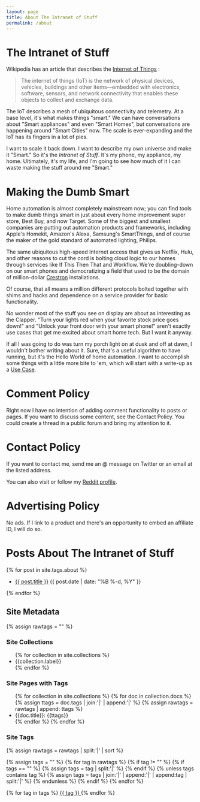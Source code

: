 ```yaml
---
layout: page
title: About The Intranet of Stuff
permalink: /about
---
```

# The Intranet of Stuff

Wikipedia has an article that describes the [Internet of Things][] :

>The internet of things (IoT) is the network of physical devices, vehicles, buildings and other items—embedded with electronics, software, sensors, and network connectivity that enables these objects to collect and exchange data.

The IoT describes a mesh of ubiquitous connectivity and telemetry. At a base level, it's what makes things "smart." We can have conversations about "Smart appliances" and even "Smart Homes", but conversations are happening around "Smart Cities" now. The scale is ever-expanding and the IoT has its fingers in a lot of pies.

I want to scale it back down. I want to describe my own universe and make it "Smart." So it's the *Intranet of Stuff*. It's my phone, my appliance, my home. Ultimately, it's my life, and I'm going to see how much of it I can waste making the stuff around me "Smart."

# Making the Dumb Smart

Home automation is almost completely mainstream now; you can find tools to make dumb things smart in just about every home improvement super store, Best Buy, and now Target. Some of the biggest and smallest companies are putting out automation products and frameworks, including Apple's Homekit, Amazon's Alexa, Samsung's SmartThings, and of course the maker of the gold standard of automated lighting, Philips.

The same ubiquitous high-speed Internet access that gives us Netflix, Hulu, and other reasons to cut the cord is bolting cloud logic to our homes through services like If This Then That and Workflow. We're doubling-down on our smart phones and democratizing a field that used to be the domain of million-dollar [Crestron] installations.

Of course, that all means a million different protocols bolted together with shims and hacks and dependence on a service provider for basic functionality.

No wonder most of the stuff you see on display are about as interesting as the Clapper. "Turn your lights red when your favorite stock price goes down!" and "Unlock your front door with your smart phone!" aren't exactly use cases that get me excited about smart home tech. But I want it anyway.

If all I was going to do was turn my porch light on at dusk and off at dawn, I wouldn't bother writing about it. Sure, that's a useful algorithm to have running, but it's the Hello World of home automation. I want to accomplish some things with a little more bite to 'em, which will start with a write-up as a [Use Case][].

# Comment Policy

Right now I have no intention of adding comment functionality to posts or pages. If you want to discuss some content, see the Contact Policy. You could create a thread in a public forum and bring my attention to it.

# Contact Policy

If you want to contact me, send me an @ message on Twitter or an email at the listed address.

You can also visit or follow my [Reddit profile][].

# Advertising Policy

No ads. If I link to a product and there's an opportunity to embed an affiliate ID, I will do so. 

# Posts About The Intranet of Stuff

{% for post in site.tags.about %}
<ul>
  <li>
    <a href="{{ post.url }}">{{ post.title }}</a>
    <span class="date">{{ post.date | date: "%B %-d, %Y"  }}</span>
  </li>
</ul>
{% endfor %}

## Site Metadata
{% assign rawtags = "" %}

### Site Collections
<ul>
{% for collection in site.collections %}
<li>{{collection.label}}</li>
{% endfor %}
</ul>

### Site Pages with Tags
<ul>
{% for collection in site.collections %}
{% for doc in collection.docs %}
{% assign ttags = doc.tags | join:'|' | append:'|' %}
{% assign rawtags = rawtags | append: ttags %}
<li>{{doc.title}}: {{ttags}} </li>
{% endfor %}
{% endfor %}
</ul>

### Site Tags
{% assign rawtags = rawtags | split:'|' | sort %}

{% assign tags = "" %}
{% for tag in rawtags %}
   {% if tag != "" %}
      {% if tags == "" %}
         {% assign tags = tag | split:'|' %}
      {% endif %}
      {% unless tags contains tag %}
         {% assign tags = tags | join:'|' | append:'|' | append:tag | split:'|' %}
      {% endunless %}
   {% endif %}
{% endfor %}

{% for tag in tags %}
<a href="#{{ tag |slugify }}"> {{ tag }} </a>
{% endfor %}

[Internet of Things]: https://en.wikipedia.org/wiki/Internet_of_things
[Crestron]: https://www.crestron.com
[Use Case]: /use_cases/
[Reddit profile]: https://www.reddit.com/user/IntranetOfStuff/
